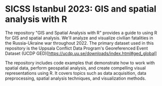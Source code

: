 # SICSS Istanbul 2023: GIS and spatial analysis with R

The repository "GIS and Spatial Analysis with R" provides a guide to using R for GIS and spatial analysis. We'll analyze and visualize civilian fatalities in the Russia-Ukraine war throughout 2022. The primary dataset used in this repository is the Uppsala Conflict Data Program's Georeferenced Event Dataset (UCDP GED)[https://ucdp.uu.se/downloads/index.html#ged_global] 

The repository includes code examples that demonstrate how to work with spatial data, perform geospatial analysis, and create compelling visual representations using R. It covers topics such as data acquisition, data preprocessing, spatial analysis techniques, and visualization methods.
